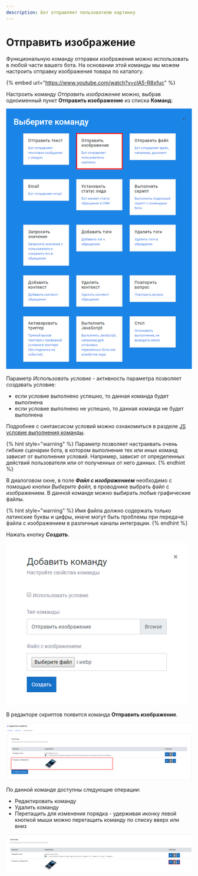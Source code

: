 ```yaml
---
description: Бот отправляет пользователю картинку
---
```


# Отправить изображение

Функциональную команду отправки изображения можно использовать в любой части вашего бота. На основании этой команды мы можем настроить отправку изображения товара по каталогу.

{% embed url="https://www.youtube.com/watch?v=clA5-R8xfuc" %}

Настроить команду _Отправить изображение_ можно, выбрав одноименный пункт **Отправить изображение** из списка **Команд**:

![&#x421;&#x43F;&#x438;&#x441;&#x43E;&#x43A; &#x43A;&#x43E;&#x43C;&#x430;&#x43D;&#x434;](../.gitbook/assets/izobrazhenie%20%28167%29.png)

Параметр _Использовать условие_ - активность параметра позволяет создавать условие:

* если условие выполнено успешно, то данная команда будет выполнена
* если условие выполнено не успешно, то данная команда не будет выполнена

Подробнее с синтаксисом условий можно ознакомиться в разделе [JS условие выполнения команды](https://metarex.gitbook.io/metabot24/sintaksis-js-skripta-s-usloviem/js-uslovie-vypolneniya-komandy).

{% hint style="warning" %}
Параметр позволяет настраивать очень гибкие сценарии бота, в котором выполнение тех или иных команд зависит от выполнения условий. Например, зависит от определенных действий пользователя или от полученных от него данных.
{% endhint %}

В диалоговом окне, в поле _**Файл с изображением**_ необходимо с помощью кнопки _Выберите файл,_ в проводнике выбрать файл с изображением. В данной команде можно выбирать любые графические файлы.

{% hint style="warning" %}
Имя файла должно содержать только латинские буквы и цифры, иначе могут быть проблемы при передаче файла с изображением в различные каналы интеграции.
{% endhint %}

Нажать кнопку _**Создать**_.

![&#x41D;&#x430;&#x441;&#x442;&#x440;&#x43E;&#x439;&#x43A;&#x430; &#x441;&#x432;&#x43E;&#x439;&#x441;&#x442;&#x432; &#x43A;&#x43E;&#x43C;&#x430;&#x43D;&#x434;&#x44B;](../.gitbook/assets/image%20%28112%29.png)

В редакторе скриптов появится команда **Отправить изображение**.

![&#x41A;&#x43E;&#x43C;&#x430;&#x43D;&#x434;&#x430; &#x432; &#x440;&#x435;&#x434;&#x430;&#x43A;&#x442;&#x43E;&#x440;&#x435; &#x441;&#x43A;&#x440;&#x438;&#x43F;&#x442;&#x43E;&#x432;](../.gitbook/assets/image%20%28205%29.png)

По данной команде доступны следующие операции:

* Редактировать команду
* Удалить команду
* Перетащить для изменения порядка - удерживая иконку левой кнопкой мыши можно перетащить команду по списку вверх или вниз

![&#x41E;&#x43F;&#x435;&#x440;&#x430;&#x446;&#x438;&#x438; &#x434;&#x43B;&#x44F; &#x43A;&#x43E;&#x43C;&#x430;&#x43D;&#x434;&#x44B; &quot;&#x41E;&#x442;&#x43F;&#x440;&#x430;&#x432;&#x438;&#x442;&#x44C; &#x438;&#x437;&#x43E;&#x431;&#x440;&#x430;&#x436;&#x435;&#x43D;&#x438;&#x435;&quot;](../.gitbook/assets/image%20%2811%29.png)



